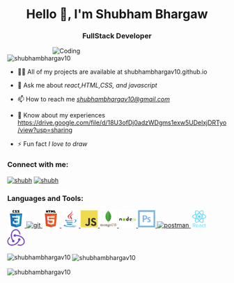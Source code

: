 <h1 align="center">Hello 👋, I'm Shubham Bhargaw</h1>
<h3 align="center">FullStack Developer</h3>
<img align="right" alt="Coding" width="400" src="https://www.aalpha.net/wp-content/uploads/2020/12/full-stack-development.gif">

<p align="left"> <img src="https://komarev.com/ghpvc/?username=shubhambhargav10&label=Profile%20views&color=0e75b6&style=flat" alt="shubhambhargav10" /> </p>

- 👨‍💻 All of my projects are available at shubhambhargav10.github.io

- 💬 Ask me about *react,HTML,CSS, and javascript*

- 📫 How to reach me *shubhambhargav10@gmail.com*

- 📄 Know about my experiences https://drive.google.com/file/d/18U3ofDj0adzWDgms1exw5UDelxjDRTyo/view?usp=sharing

- ⚡ Fun fact *I love to draw*

<h3 align="left">Connect with me:</h3>
<p align="left">
<a href="https://linkedin.com/in/shubham-bhargav-6820a071" target="blank"><img align="center" src="https://raw.githubusercontent.com/rahuldkjain/github-profile-readme-generator/master/src/images/icons/Social/linked-in-alt.svg" alt="shubh" height="30" width="40" /></a>
<a href="https://codesandbox.io/u/shubhambhargav10" target="blank"><img align="center" src="https://raw.githubusercontent.com/rahuldkjain/github-profile-readme-generator/master/src/images/icons/Social/codesandbox.svg" alt="shubh" height="30" width="40" /></a>
</p>

<h3 align="left">Languages and Tools:</h3>
<p align="left"> <a href="https://www.w3schools.com/css/" target="_blank" rel="noreferrer"> <img src="https://raw.githubusercontent.com/devicons/devicon/master/icons/css3/css3-original-wordmark.svg" alt="css3" width="40" height="40"/> </a> <a href="https://git-scm.com/" target="_blank" rel="noreferrer"> <img src="https://www.vectorlogo.zone/logos/git-scm/git-scm-icon.svg" alt="git" width="40" height="40"/> </a> <a href="https://www.w3.org/html/" target="_blank" rel="noreferrer"> <img src="https://raw.githubusercontent.com/devicons/devicon/master/icons/html5/html5-original-wordmark.svg" alt="html5" width="40" height="40"/> </a> <a href="https://www.java.com" target="_blank" rel="noreferrer"> <img src="https://raw.githubusercontent.com/devicons/devicon/master/icons/java/java-original.svg" alt="java" width="40" height="40"/> </a> <a href="https://developer.mozilla.org/en-US/docs/Web/JavaScript" target="_blank" rel="noreferrer"> <img src="https://raw.githubusercontent.com/devicons/devicon/master/icons/javascript/javascript-original.svg" alt="javascript" width="40" height="40"/> </a> <a href="https://www.mongodb.com/" target="_blank" rel="noreferrer"> <img src="https://raw.githubusercontent.com/devicons/devicon/master/icons/mongodb/mongodb-original-wordmark.svg" alt="mongodb" width="40" height="40"/> </a> <a href="https://nodejs.org" target="_blank" rel="noreferrer"> <img src="https://raw.githubusercontent.com/devicons/devicon/master/icons/nodejs/nodejs-original-wordmark.svg" alt="nodejs" width="40" height="40"/> </a> <a href="https://www.photoshop.com/en" target="_blank" rel="noreferrer"> <img src="https://raw.githubusercontent.com/devicons/devicon/master/icons/photoshop/photoshop-line.svg" alt="photoshop" width="40" height="40"/> </a> <a href="https://postman.com" target="_blank" rel="noreferrer"> <img src="https://www.vectorlogo.zone/logos/getpostman/getpostman-icon.svg" alt="postman" width="40" height="40"/> </a> <a href="https://reactjs.org/" target="_blank" rel="noreferrer"> <img src="https://raw.githubusercontent.com/devicons/devicon/master/icons/react/react-original-wordmark.svg" alt="react" width="40" height="40"/> </a> <a href="https://redux.js.org" target="_blank" rel="noreferrer"> <img src="https://raw.githubusercontent.com/devicons/devicon/master/icons/redux/redux-original.svg" alt="redux" width="40" height="40"/> </a> </p>
<p><img align="left" src="https://github-readme-stats.vercel.app/api/top-langs?username=shubhambhargav10&show_icons=true&locale=en&layout=compact" alt="shubhambhargav10" /></p>

<p>&nbsp;<img align="center" src="https://github-readme-stats.vercel.app/api?username=shubhambhargav10&show_icons=true&locale=en" alt="shubhambhargav10" /></p>

<p><img align="center" src="https://github-readme-streak-stats.herokuapp.com/?user=shubhambhargav10&" alt="shubhambhargav10" /></p>
